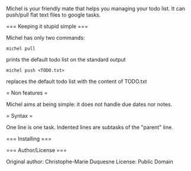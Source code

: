 Michel is your friendly mate that helps you managing your todo list. It
can push/pull flat text files to google tasks.

=== Keeping it stupid simple ===

Michel has only two commands:

    michel pull
prints the default todo list on the standard output

    michel push <TODO.txt>
replaces the default todo list with the content of TODO.txt

= Non features =

Michel aims at being simple: it does not handle due dates nor notes.

= Syntax =

One line is one task. Indented lines are subtasks of the "parent" line.

=== Installing ===

=== Author/License ===

Original author: Christophe-Marie Duquesne
License: Public Domain
